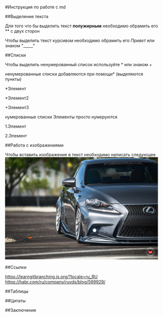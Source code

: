 #Инструкция по работе с md

##Выделение текста

Для того что бы выделить текст **полужирным** необходимо обрамить его ** с двух сторон  

Чтобы выделить текст курсивом необходимо обрамить его *Привет*
или знаком "_____"

##Списки

Чтобы выделить ненумерованный список используйте * или знаком +

ненумерованные списки добавляются при помощи* 
(выделяются пункты)

*Элемент

*Элемент2

+Элемент3

нумерованные списки Элементы просто нумеруются

1.Элемент

2.Элемент

##Работа с изображениями

Чтобы вставить изображение в текст необходимо написать следующее ![привет](Lexus_IS_VPS-305T_dd673b38-1047x698.jpg)

##Ссылки


https://learngitbranching.js.org/?locale=ru_RU
https://habr.com/ru/company/ruvds/blog/599929/

##Таблицы

##Цитаты

##Заключение
